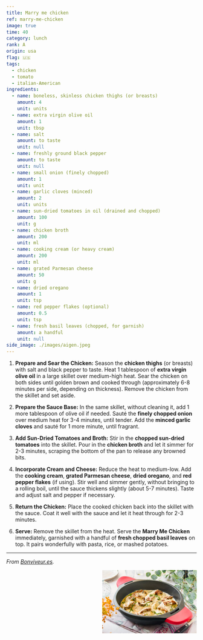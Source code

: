 ```yaml
---
title: Marry me chicken
ref: marry-me-chicken
image: true  
time: 40 
category: lunch  
rank: A  
origin: usa  
flag: 🇺🇸
tags:  
  - chicken
  - tomato
  - italian-American
ingredients:
  - name: boneless, skinless chicken thighs (or breasts)
    amount: 4
    unit: units
  - name: extra virgin olive oil
    amount: 1
    unit: tbsp
  - name: salt
    amount: to taste
    unit: null
  - name: freshly ground black pepper
    amount: to taste
    unit: null
  - name: small onion (finely chopped)
    amount: 1
    unit: unit
  - name: garlic cloves (minced)
    amount: 2
    unit: units
  - name: sun-dried tomatoes in oil (drained and chopped)
    amount: 100
    unit: g
  - name: chicken broth
    amount: 200
    unit: ml
  - name: cooking cream (or heavy cream)
    amount: 200
    unit: ml
  - name: grated Parmesan cheese
    amount: 50
    unit: g
  - name: dried oregano
    amount: 1
    unit: tsp
  - name: red pepper flakes (optional)
    amount: 0.5
    unit: tsp
  - name: fresh basil leaves (chopped, for garnish)
    amount: a handful
    unit: null
side_image: ./images/aigen.jpeg  
---
```


1.  **Prepare and Sear the Chicken:** Season the **chicken thighs** (or breasts) with salt and black pepper to taste. Heat 1 tablespoon of **extra virgin olive oil** in a large skillet over medium-high heat. Sear the chicken on both sides until golden brown and cooked through (approximately 6-8 minutes per side, depending on thickness). Remove the chicken from the skillet and set aside.

2.  **Prepare the Sauce Base:** In the same skillet, without cleaning it, add 1 more tablespoon of olive oil if needed. Sauté the **finely chopped onion** over medium heat for 3-4 minutes, until tender. Add the **minced garlic cloves** and sauté for 1 more minute, until fragrant.

3.  **Add Sun-Dried Tomatoes and Broth:** Stir in the **chopped sun-dried tomatoes** into the skillet. Pour in the **chicken broth** and let it simmer for 2-3 minutes, scraping the bottom of the pan to release any browned bits.

4.  **Incorporate Cream and Cheese:** Reduce the heat to medium-low. Add the **cooking cream**, **grated Parmesan cheese**, **dried oregano**, and **red pepper flakes** (if using). Stir well and simmer gently, without bringing to a rolling boil, until the sauce thickens slightly (about 5-7 minutes). Taste and adjust salt and pepper if necessary.

5.  **Return the Chicken:** Place the cooked chicken back into the skillet with the sauce. Coat it well with the sauce and let it heat through for 2-3 minutes.

6.  **Serve:** Remove the skillet from the heat. Serve the **Marry Me Chicken** immediately, garnished with a handful of **fresh chopped basil leaves** on top. It pairs wonderfully with pasta, rice, or mashed potatoes.

---

_From [Bonviveur.es](https://www.bonviveur.es/recetas/marry-me-chicken)._


<img src="images/marry_me_chicken.png" style="width:250px; float:right;"/>
